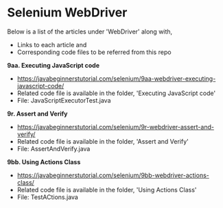 # Selenium WebDriver

Below is a list of the articles under 'WebDriver' along with,
- Links to each article and 
- Corresponding code files to be referred from this repo

**9aa. Executing JavaScript code**
- https://javabeginnerstutorial.com/selenium/9aa-webdriver-executing-javascript-code/
- Related code file is available in the folder, 'Executing JavaScript code'
- File: JavaScriptExecutorTest.java

**9r. Assert and Verify**
- https://javabeginnerstutorial.com/selenium/9r-webdriver-assert-and-verify/
- Related code file is available in the folder, 'Assert and Verify'
- File: AssertAndVerify.java

**9bb. Using Actions Class**
- https://javabeginnerstutorial.com/selenium/9bb-webdriver-actions-class/
- Related code file is available in the folder, 'Using Actions Class'
- File: TestACtions.java

